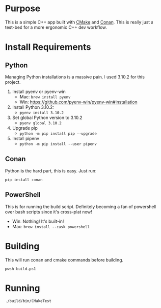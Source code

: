 # Purpose

This is a simple C++ app built with [CMake](https://cmake.org/) and [Conan](https://conan.io/). This is really just a test-bed for a more ergonomic C++ dev workflow.

# Install Requirements

## Python

Managing Python installations is a massive pain. I used 3.10.2 for this project.

1. Install pyenv or pyenv-win
   * Mac: ```brew install pyenv```
   * Win: https://github.com/pyenv-win/pyenv-win#installation
1. Install Python 3.10.2: 
   * ```pyenv install 3.10.2```
1. Set global Python version to 3.10.2
   * ```pyenv global 3.10.2```
1. Upgrade pip
   * ```python -m pip install pip --upgrade```
1. Install pipenv
   * ```python -m pip install --user pipenv```

## Conan

Python is the hard part, this is easy. Just run:

```pip install conan```

## PowerShell

This is for running the build script. Definitely becoming a fan of powershell over bash scripts since it's cross-plat now!

* Win: Nothing! It's built-in!
* Mac: ```brew install --cask powershell```

# Building

This will run conan and cmake commands before building.

```pwsh build.ps1```

# Running

```./build/bin/CMakeTest```
